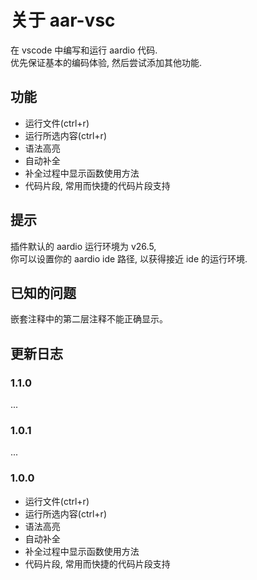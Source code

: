 # 关于 aar-vsc
在 vscode 中编写和运行 aardio 代码.  
优先保证基本的编码体验, 然后尝试添加其他功能.  

## 功能
- 运行文件(ctrl+r)
- 运行所选内容(ctrl+r)
- 语法高亮
- 自动补全
- 补全过程中显示函数使用方法
- 代码片段, 常用而快捷的代码片段支持

## 提示
插件默认的 aardio 运行环境为 v26.5,  
你可以设置你的 aardio ide 路径, 以获得接近 ide 的运行环境.  


## 已知的问题
嵌套注释中的第二层注释不能正确显示。

## 更新日志

### 1.1.0
...
### 1.0.1
...
### 1.0.0
- 运行文件(ctrl+r)
- 运行所选内容(ctrl+r)
- 语法高亮
- 自动补全
- 补全过程中显示函数使用方法
- 代码片段, 常用而快捷的代码片段支持

